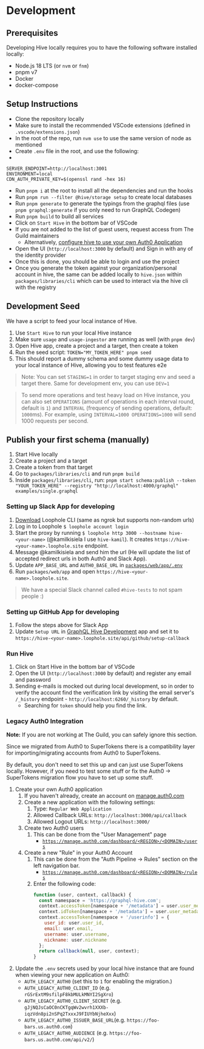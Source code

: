 # Development

## Prerequisites

Developing Hive locally requires you to have the following software installed locally:

- Node.js 18 LTS (or `nvm` or `fnm`)
- pnpm v7
- Docker
- docker-compose

## Setup Instructions

- Clone the repository locally
- Make sure to install the recommended VSCode extensions (defined in `.vscode/extensions.json`)
- In the root of the repo, run `nvm use` to use the same version of node as mentioned
- Create `.env` file in the root, and use the following:
-

```
SERVER_ENDPOINT=http://localhost:3001
ENVIRONMENT=local
CDN_AUTH_PRIVATE_KEY=$(openssl rand -hex 16)
```

- Run `pnpm i` at the root to install all the dependencies and run the hooks
- Run `pnpm run --filter @hive/storage setup` to create local databases
- Run `pnpm generate` to generate the typings from the graphql files (use `pnpm graphql:generate` if
  you only need to run GraphQL Codegen)
- Run `pnpm build` to build all services
- Click on `Start Hive` in the bottom bar of VSCode
- If you are not added to the list of guest users, request access from The Guild maintainers
  - Alternatively,
    [configure hive to use your own Auth0 Application](#setting-up-auth0-app-for-developing)
- Open the UI (`http://localhost:3000` by default) and Sign in with any of the identity provider
- Once this is done, you should be able to login and use the project
- Once you generate the token against your organization/personal account in hive, the same can be
  added locally to `hive.json` within `packages/libraries/cli` which can be used to interact via the
  hive cli with the registry

## Development Seed

We have a script to feed your local instance of Hive.

1. Use `Start Hive` to run your local Hive instance
2. Make sure `usage` and `usage-ingestor` are running as well (with `pnpm dev`)
3. Open Hive app, create a project and a target, then create a token
4. Run the seed script: `TOKEN="MY_TOKEN_HERE" pnpm seed`
5. This should report a dummy schema and some dummy usage data to your local instance of Hive,
   allowing you to test features e2e

> Note: You can set `STAGING=1` in order to target staging env and seed a target there. Same for
> development env, you can use `DEV=1`

> To send more operations and test heavy load on Hive instance, you can also set `OPERATIONS`
> (amount of operations in each interval round, default is `1`) and `INTERVAL` (frequency of sending
> operations, default: `1000`ms). For example, using `INTERVAL=1000 OPERATIONS=1000` will send 1000
> requests per second.

## Publish your first schema (manually)

1. Start Hive locally
2. Create a project and a target
3. Create a token from that target
4. Go to `packages/libraries/cli` and run `pnpm build`
5. Inside `packages/libraries/cli`, run:
   `pnpm start schema:publish --token "YOUR_TOKEN_HERE" --registry "http://localhost:4000/graphql" examples/single.graphql`

### Setting up Slack App for developing

1. [Download](https://loophole.cloud/download) Loophole CLI (same as ngrok but supports non-random
   urls)
2. Log in to Loophole `$ loophole account login`
3. Start the proxy by running `$ loophole http 3000 --hostname hive-<your-name>` (@kamilkisiela I
   use `hive-kamil`). It creates `https://hive-<your-name>.loophole.site` endpoint.
4. Message @kamilkisiela and send him the url (He will update the list of accepted redirect urls in
   both Auth0 and Slack App).
5. Update `APP_BASE_URL` and `AUTH0_BASE_URL` in [`packages/web/app/.env`](./packages/web/app/.env)
6. Run `packages/web/app` and open `https://hive-<your-name>.loophole.site`.

> We have a special Slack channel called `#hive-tests` to not spam people :)

### Setting up GitHub App for developing

1. Follow the steps above for Slack App
2. Update `Setup URL` in
   [GraphQL Hive Development](https://github.com/organizations/the-guild-org/settings/apps/graphql-hive-development)
   app and set it to `https://hive-<your-name>.loophole.site/api/github/setup-callback`

### Run Hive

1. Click on Start Hive in the bottom bar of VSCode
2. Open the UI (`http://localhost:3000` by default) and register any email and password
3. Sending e-mails is mocked out during local development, so in order to verify the account find
   the verification link by visiting the email server's `/_history` endpoint -
   `http://localhost:6260/_history` by default.
   - Searching for `token` should help you find the link.

### Legacy Auth0 Integration

**Note:** If you are not working at The Guild, you can safely ignore this section.

Since we migrated from Auth0 to SuperTokens there is a compatibility layer for importing/migrating
accounts from Auth0 to SuperTokens.

By default, you don't need to set this up and can just use SuperTokens locally. However, if you need
to test some stuff or fix the Auth0 -> SuperTokens migration flow you have to set up some stuff.

1. Create your own Auth0 application
   1. If you haven't already, create an account on [manage.auth0.com](https://manage.auth0.com)
   2. Create a new application with the following settings:
      1. Type: `Regular Web Application`
      2. Allowed Callback URLs: `http://localhost:3000/api/callback`
      3. Allowed Logout URLs: `http://localhost:3000/`
   3. Create two Auth0 users
      1. This can be done from the "User Management" page
         - [`https://manage.auth0.com/dashboard/<REGION>/<DOMAIN>/users`](https://manage.auth0.com/dashboard/us/dev-azj17nyp/users)
   4. Create a new "Rule" in your Auth0 Account
      1. This can be done from the "Auth Pipeline -> Rules" section on the left navigation bar.
         - [`https://manage.auth0.com/dashboard/<REGION>/<DOMAIN>/rules`](https://manage.auth0.com/dashboard/us/dev-azj17nyp/rules)
      2. Enter the following code:
         ```js
         function (user, context, callback) {
           const namespace = 'https://graphql-hive.com';
           context.accessToken[namespace + '/metadata'] = user.user_metadata;
           context.idToken[namespace + '/metadata'] = user.user_metadata;
           context.accessToken[namespace + '/userinfo'] = {
             user_id: user.user_id,
             email: user.email,
             username: user.username,
             nickname: user.nickname
           };
           return callback(null, user, context);
         }
         ```
2. Update the `.env` secrets used by your local hive instance that are found when viewing your new
   application on Auth0:
   - `AUTH_LEGACY_AUTH0` (set this to `1` for enabling the migration.)
   - `AUTH_LEGACY_AUTH0_CLIENT_ID` (e.g. `rGSrExtM9sfilpF8kbMULkMNYI2SgXro`)
   - `AUTH_LEGACY_AUTH0_CLIENT_SECRET` (e.g.
     `gJjNQJsCaOC0nCKTgqWv2wvrh1XXXb-iqzVdn8pi2nSPq2TxxxJ9FIUYbNjheXxx`)
   - `AUTH_LEGACY_AUTH0_ISSUER_BASE_URL`(e.g. `https://foo-bars.us.auth0.com`)
   - `AUTH_LEGACY_AUTH0_AUDIENCE` (e.g. `https://foo-bars.us.auth0.com/api/v2/`)
